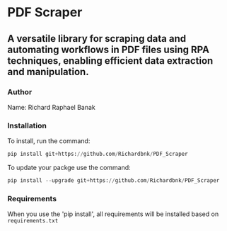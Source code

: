 # PDF Scraper

## A versatile library for scraping data and automating workflows in PDF files using RPA techniques, enabling efficient data extraction and manipulation.

### Author

Name: Richard Raphael Banak

### Installation

To install, run the command:

```python
pip install git+https://github.com/Richardbnk/PDF_Scraper
```

To update your packge use the command:

```python
pip install --upgrade git+https://github.com/Richardbnk/PDF_Scraper
```

### Requirements

When you use the 'pip install', all requirements will be installed based on `requirements.txt`
